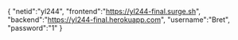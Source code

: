{
  "netid":"yl244",
  "frontend":"https://yl244-final.surge.sh",
  "backend":"https://yl244-final.herokuapp.com",
  "username":"Bret",
  "password":"1"
}

